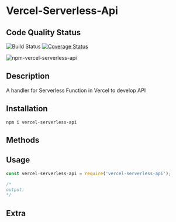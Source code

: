 # Vercel-Serverless-Api

## Code Quality Status
![Build Status](https://github.com/gastonpereyra/vercel-serverless-api/workflows/Build%20Status/badge.svg)
[![Coverage Status](https://img.shields.io/coveralls/github/gastonpereyra/vercel-serverless-api/master.svg)](https://coveralls.io/r/gastonpereyra/vercel-serverless-api?branch=master)

![npm-vercel-serverless-api](https://user-images.githubusercontent.com/39351850/132961710-27605cee-2e42-410a-bc08-cbf091094873.png)

## Description
A handler for Serverless Function in Vercel to develop API

## Installation

```
npm i vercel-serverless-api
```

## Methods

## Usage

```js
const vercel-serverless-api = require('vercel-serverless-api');

/*
output: 
*/
```
## Extra